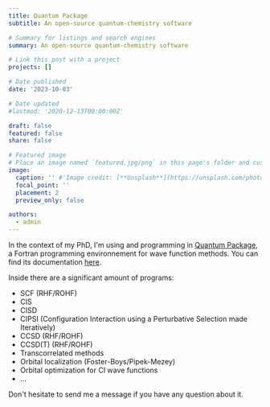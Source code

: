 ```yaml
---
title: Quantum Package
subtitle: An open-source quantum-chemistry software

# Summary for listings and search engines
summary: An open-source quantum-chemistry software

# Link this post with a project
projects: []

# Date published
date: '2023-10-03'

# Date updated
#lastmod: '2020-12-13T00:00:00Z'

draft: false
featured: false
share: false

# Featured image
# Place an image named `featured.jpg/png` in this page's folder and customize its options here.
image:
  caption: '' #'Image credit: [**Unsplash**](https://unsplash.com/photos/CpkOjOcXdUY)'
  focal_point: ''
  placement: 2
  preview_only: false

authors:
  - admin
---
```


In the context of my PhD, I'm using and programming in [Quantum Package](https://github.com/QuantumPackage/qp2),
a Fortran programming environnement for wave function methods. You can
find its documentation [here](https://quantum-package.readthedocs.io/en/master/).

Inside there are a significant amount of programs:
- SCF (RHF/ROHF)
- CIS
- CISD
- CIPSI (Configuration Interaction using a Perturbative Selection made Iteratively)
- CCSD (RHF/ROHF)
- CCSD(T) (RHF/ROHF)
- Transcorrelated methods
- Orbital localization (Foster-Boys/Pipek-Mezey)
- Orbital optimization for CI wave functions
- ...

Don't hesitate to send me a message if you have any question about it.
